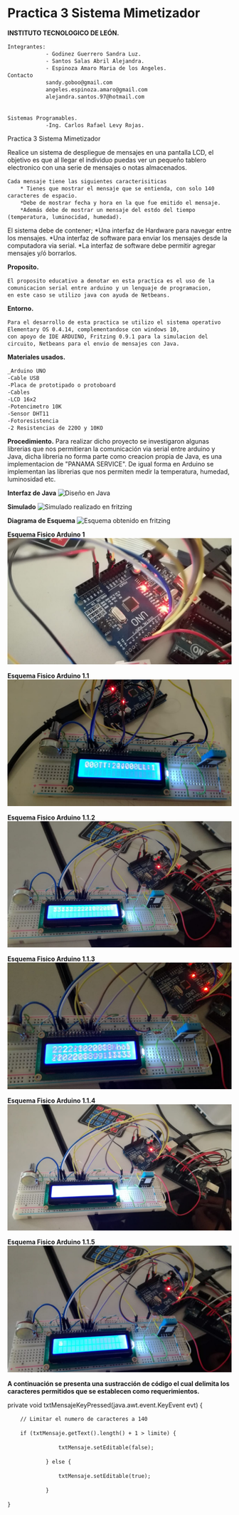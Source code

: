 # Practica 3 Sistema Mimetizador

**INSTITUTO TECNOLOGICO DE LEÓN.**


	Integrantes:
				- Godinez Guerrero Sandra Luz.
				- Santos Salas Abril Alejandra.
				- Espinoza Amaro Maria de los Angeles.
	Contacto
				sandy.goboo@gmail.com
				angeles.espinoza.amaro@gmail.com
				alejandra.santos.97@hotmail.com
				
        
	Sistemas Programables.
				-Ing. Carlos Rafael Levy Rojas.
				

Practica 3 Sistema Mimetizador

Realice un sistema de despliegue de mensajes en una pantalla LCD, 
el objetivo es que al llegar el individuo puedas ver un pequeño tablero electronico con una serie de mensajes o notas almacenados.

	Cada mensaje tiene las siguientes caracterisiticas 
		* Tienes que mostrar el mensaje que se entienda, con solo 140 caracteres de espacio.
		*Debe de mostrar fecha y hora en la que fue emitido el mensaje.
		*Además debe de mostrar un mensaje del estdo del tiempo (temperatura, luminocidad, humedad). 
    
    
El sistema debe de contener; 
		*Una interfaz de Hardware para navegar entre los mensajes. 
		*Una interfaz de software para enviar los mensajes desde la computadora via serial.
		*La interfaz de software debe permitir agregar mensajes y/ó borrarlos.
		
**Proposito.**

	El proposito educativo a denotar en esta practica es el uso de la comunicacion serial entre arduino y un lenguaje de programacion,
	en este caso se utilizo java con ayuda de Netbeans.
	
**Entorno.**

	Para el desarrollo de esta practica se utilizo el sistema operativo Elementary OS 0.4.14, complementandose con windows 10, 
	con apoyo de IDE ARDUINO, Fritzing 0.9.1 para la simulacion del circuito, Netbeans para el envio de mensajes con Java.
	
**Materiales usados.**

	_Arduino UNO 
	-Cable USB 
	-Placa de prototipado o protoboard 
	-Cables
	-LCD 16x2
	-Potencimetro 10K
	-Sensor DHT11
	-Fotoresistencia
	-2 Resistencias de 220O y 10KO 
	
	
**Procedimiento.**
Para realizar dicho proyecto se investigaron algunas librerias que nos permitieran la comunicación via serial entre arduino y Java, dicha libreria no forma parte como creacion propia de Java, es una implementacion de "PANAMA SERVICE". De igual forma en Arduino se implementan las librerias que nos permiten medir la temperatura, humedad, luminosidad etc.


**Interfaz de Java**
![Diseño en Java](https://github.com/Sandra14tb/SistemaMimetizador/blob/master/InterfazJava.JPG?raw=true)

**Simulado**
![Simulado realizado en fritzing](https://github.com/Sandra14tb/SistemaMimetizador/blob/master/Simulado.jpg?raw=true)

**Diagrama de Esquema**
![Esquema obtenido en fritzing](https://github.com/Sandra14tb/SistemaMimetizador/blob/master/practica3_esquema.jpg?raw=true)

**Esquema Fisico Arduino 1**
![Esquema Físico](https://github.com/Sandra14tb/SistemaMimetizador/blob/master/arduino.jpeg?raw=true)

**Esquema Fisico Arduino 1.1**
![Esquema Físico](https://github.com/Sandra14tb/SistemaMimetizador/blob/master/1.jpeg?raw=true)


**Esquema Fisico Arduino 1.1.2**
![Esquema Físico](https://github.com/Sandra14tb/SistemaMimetizador/blob/master/2.jpeg?raw=true)


**Esquema Fisico Arduino 1.1.3**
![Esquema Físico](https://github.com/Sandra14tb/SistemaMimetizador/blob/master/3.jpeg?raw=true)

**Esquema Fisico Arduino 1.1.4**
![Esquema Físico](https://github.com/Sandra14tb/SistemaMimetizador/blob/master/4.jpeg?raw=true)

**Esquema Fisico Arduino 1.1.5**
![Esquema Físico](https://github.com/Sandra14tb/SistemaMimetizador/blob/master/5.jpeg?raw=true)

**A continuación se presenta una sustracción de código el cual delimita los caracteres permitidos  que se establecen como requerimientos.**


private void txtMensajeKeyPressed(java.awt.event.KeyEvent evt) {  

        // Limitar el numero de caracteres a 140
	
        if (txtMensaje.getText().length() + 1 > limite) {
	
                    txtMensaje.setEditable(false);
		    
                } else {
		
                    txtMensaje.setEditable(true);
		    
                }
            
    }


